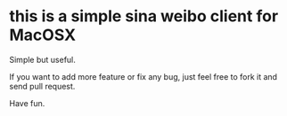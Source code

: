 # this is a simple sina weibo client for MacOSX

Simple but useful.

If you want to add more feature or fix any bug, just feel free to fork it and send pull request.

Have fun.